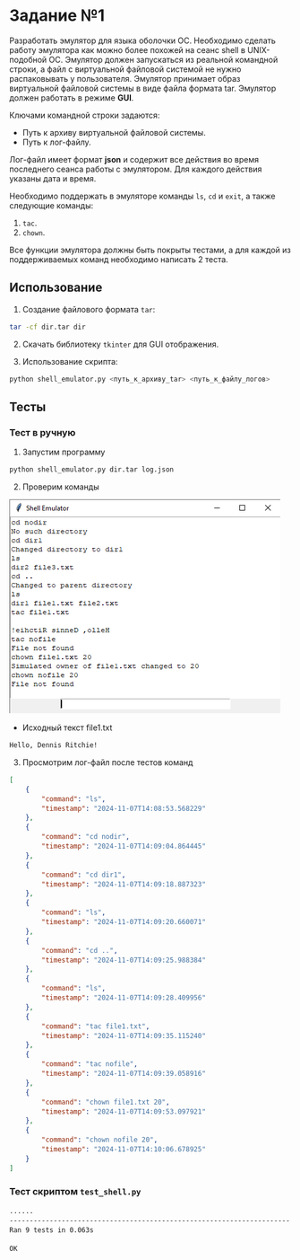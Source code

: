 # Задание №1

Разработать эмулятор для языка оболочки ОС. Необходимо сделать работу эмулятора как можно более похожей на сеанс shell в UNIX-подобной ОС. Эмулятор должен запускаться из реальной командной строки, а файл с виртуальной файловой системой не нужно распаковывать у пользователя. Эмулятор принимает образ виртуальной файловой системы в виде файла формата tar. Эмулятор должен работать в режиме **GUI**.

Ключами командной строки задаются:
- Путь к архиву виртуальной файловой системы.
- Путь к лог-файлу.

Лог-файл имеет формат **json** и содержит все действия во время последнего сеанса работы с эмулятором. Для каждого действия указаны дата и время.

Необходимо поддержать в эмуляторе команды `ls`, `cd` и `exit`, а также следующие команды:
1. `tac`.
2. `chown`.

Все функции эмулятора должны быть покрыты тестами, а для каждой из поддерживаемых команд необходимо написать 2 теста.

## Использование

1. Создание файлового формата `tar`:

```sh
tar -cf dir.tar dir
```

2. Скачать библиотеку `tkinter` для GUI отображения.

3. Использование скрипта:

```sh
python shell_emulator.py <путь_к_архиву_tar> <путь_к_файлу_логов>
```

## Тесты

### Тест в ручную

1. Запустим программу

```sh
python shell_emulator.py dir.tar log.json
```

2. Проверим команды

![alt text](https://github.com/TreoDope/ccTask1/blob/main/task1/screenshot/test.png)

- Исходный текст file1.txt

```txt
Hello, Dennis Ritchie!
```

3. Просмотрим лог-файл после тестов команд

```json
[
    {
        "command": "ls",
        "timestamp": "2024-11-07T14:08:53.568229"
    },
    {
        "command": "cd nodir",
        "timestamp": "2024-11-07T14:09:04.864445"
    },
    {
        "command": "cd dir1",
        "timestamp": "2024-11-07T14:09:18.887323"
    },
    {
        "command": "ls",
        "timestamp": "2024-11-07T14:09:20.660071"
    },
    {
        "command": "cd ..",
        "timestamp": "2024-11-07T14:09:25.988384"
    },
    {
        "command": "ls",
        "timestamp": "2024-11-07T14:09:28.409956"
    },
    {
        "command": "tac file1.txt",
        "timestamp": "2024-11-07T14:09:35.115240"
    },
    {
        "command": "tac nofile",
        "timestamp": "2024-11-07T14:09:39.058916"
    },
    {
        "command": "chown file1.txt 20",
        "timestamp": "2024-11-07T14:09:53.097921"
    },
    {
        "command": "chown nofile 20",
        "timestamp": "2024-11-07T14:10:06.678925"
    }
]
```

### Тест скриптом `test_shell.py`

```sh
......
----------------------------------------------------------------------
Ran 9 tests in 0.063s

OK
```
